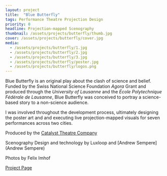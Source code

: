 ```yaml
---
layout: project
title:  "Blue Butterfly"
tags: Performance Theatre Projection Design
priority: 0
headline: Projection-mapped Scenography
thumbnail: /assets/projects/butterfly/thumb.jpg
cover: /assets/projects/butterfly/cover.jpg
media:
  - /assets/projects/butterfly/1.jpg
  - /assets/projects/butterfly/2.jpg
  - /assets/projects/butterfly/3.jpg
  - /assets/projects/butterfly/poster.jpg
  - /assets/projects/butterfly/logos.png
---
```

Blue Butterfly is an original play about the clash of science and belief. Funded by the Swiss National Science Foundation *Agora* Grant and produced through the *University of Lausanne* and the *École Polytechnique Fédérale de Lausanne*, Blue Butterfly was conceived to portray a science-based story to a non-science audience.

I was involved throughout the development process, ultimately designing the poster art and and executing live projection-mapped visuals for seven performances across two cities.

Produced by the [Catalyst Theatre Company](http://www.thecatalyst.ch/)

Scenography Design and technology by Luxloop and [Andrew Sempere](Andrew Sempere)

Photos by Felix Imhof

[Project Page](http://bluebutterflyplay.ch/)

